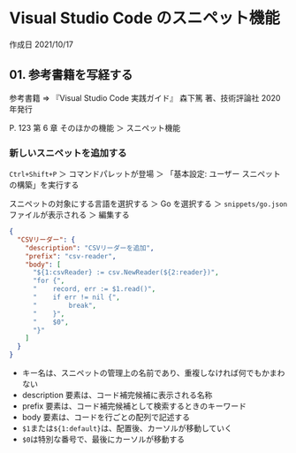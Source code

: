 # Visual Studio Code のスニペット機能

作成日 2021/10/17

## 01. 参考書籍を写経する

参考書籍 => 『Visual Studio Code 実践ガイド』 森下篤 著、技術評論社 2020 年発行

P. 123 第 6 章 そのほかの機能 ＞ スニペット機能

### 新しいスニペットを追加する

`Ctrl+Shift+P` ＞ コマンドパレットが登場 ＞ 「基本設定: ユーザー スニペットの構築」を実行する

スニペットの対象にする言語を選択する ＞ Go を選択する ＞ `snippets/go.json` ファイルが表示される ＞ 編集する

```json
{
  "CSVリーダー": {
    "description": "CSVリーダーを追加",
    "prefix": "csv-reader",
    "body": [
      "${1:csvReader} := csv.NewReader(${2:reader})",
      "for {",
      "    record, err := $1.read()",
      "    if err != nil {",
      "        break",
      "    }",
      "    $0",
      "}"
    ]
  }
}
```

- キー名は、スニペットの管理上の名前であり、重複しなければ何でもかまわない
- description 要素は、コード補完候補に表示される名称
- prefix 要素は、コード補完候補として検索するときのキーワード
- body 要素は、コードを行ごとの配列で記述する
- `$1`または`${1:default}`は、配置後、カーソルが移動していく
- `$0`は特別な番号で、最後にカーソルが移動する
